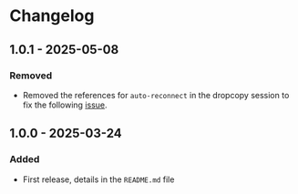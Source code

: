 # Changelog

## 1.0.1 - 2025-05-08
### Removed
- Removed the references for `auto-reconnect` in the dropcopy session to fix the following [issue](https://github.com/binance/binance-fix-connector-python/issues/2).

## 1.0.0 - 2025-03-24

### Added
- First release, details in the `README.md` file